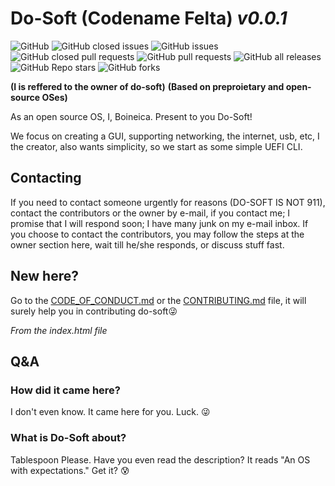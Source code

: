 # Do-Soft (Codename Felta) *v0.0.1*
![GitHub](https://img.shields.io/github/license/Boineica/do-soft?color=BSD%203-Clause%20License&label=licence)
![GitHub closed issues](https://img.shields.io/github/issues-closed-raw/Boineica/do-soft)
![GitHub issues](https://img.shields.io/github/issues-raw/Boineica/do-soft)
![GitHub closed pull requests](https://img.shields.io/github/issues-pr-closed-raw/Boineica/do-soft)
![GitHub pull requests](https://img.shields.io/github/issues-pr-raw/Boineica/do-soft)
![GitHub all releases](https://img.shields.io/github/downloads/Boineica/do-soft/total)
![GitHub Repo stars](https://img.shields.io/github/stars/Boineica/do-soft)
![GitHub forks](https://img.shields.io/github/forks/Boineica/do-soft)

**(I is reffered to the owner of do-soft)**
**(Based on preproietary and open-source OSes)**

As an open source OS, I, Boineica. Present to you Do-Soft!

We focus on creating a GUI, supporting networking, the internet, usb, etc, I the creator, also wants simplicity, so we start as some simple UEFI CLI.

## Contacting
If you need to contact someone urgently for reasons (DO-SOFT IS NOT 911), contact the contributors or the owner by e-mail, if you contact me; I promise that I will respond soon; I have many junk on my e-mail inbox. If you choose to contact the contributors, you may follow the steps at the owner section here, wait till he/she responds, or discuss stuff fast.

## New here?
Go to the [CODE_OF_CONDUCT.md](https://github.com/Boineica/do-soft/blob/tree/main/CODE_OF_CONDUCT.md) or the [CONTRIBUTING.md](https://github.com/Boineica/do-soft/blob/tree/main/CONTRIBUTING.md) file, it will surely help you in contributing do-soft😜

*From the index.html file*
## Q&A
### How did it came here?
I don't even know. It came here for you. Luck. 😜
### What is Do-Soft about?
Tablespoon Please. Have you even read the description? It reads "An OS with expectations." Get it? 😰
<!-- Put user-asked questions above -->

<!-- 
You might find code lying around,
That is my style, before people even come here
I love to let people decide whatever my code is right or not.
This is almost the Early stage 😅 
-->